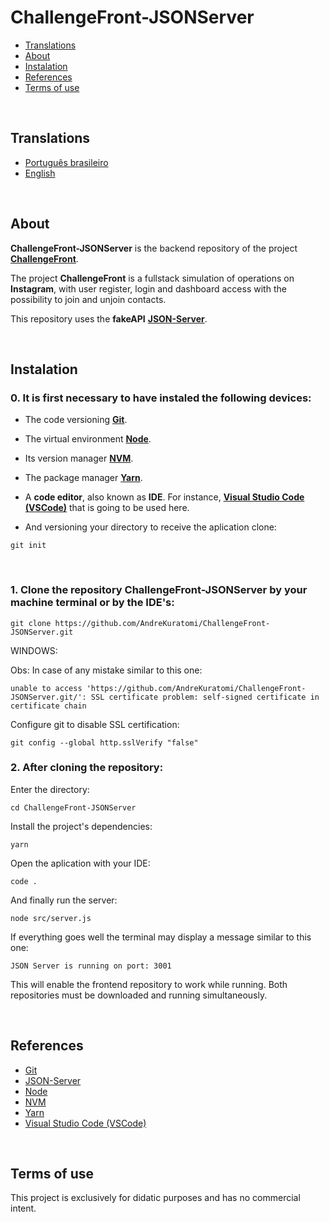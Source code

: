 # ChallengeFront-JSONServer

- [Translations](#translations)
- [About](#about)
- [Instalation](#instalation)
- [References](#references)
- [Terms of use](#terms-of-use)

<br>

## Translations

- [Português brasileiro](./.multilingual_readmes/README_pt-br.md)
- [English](https://github.com/AndreKuratomi/ChallengeFront-JSONServer/)

<br>

## About

<b>ChallengeFront-JSONServer</b> is the backend repository of the project <b>[ChallengeFront](https://github.com/AndreKuratomi/ChallengeFront/)</b>.
 
The project <b>ChallengeFront</b> is a fullstack simulation of operations on <b>Instagram</b>, with user register, login and dashboard access with the possibility to join and unjoin contacts. 

This repository uses the <b>fakeAPI</b> <strong>[JSON-Server](https://www.npmjs.com/package/json-server)</strong>.

<br>


## Instalation

<h3>0. It is first necessary to have instaled the following devices:</h3>

- The code versioning <b>[Git](https://git-scm.com/downloads)</b>.

- The virtual environment <b>[Node](https://nodejs.org/pt)</b>.

- Its version manager <b>[NVM](https://github.com/nvm-sh/nvm)</b>.

- The package manager <b>[Yarn](https://yarnpkg.com/)</b>.

- A <b>code editor</b>, also known as <b>IDE</b>. For instance, <strong>[Visual Studio Code (VSCode)](https://code.visualstudio.com/)</strong> that is going to be used here.

- <p>And versioning your directory to receive the aplication clone:</p>


```
git init
```

<br>
<h3>1. Clone the repository <b>ChallengeFront-JSONServer</b> by your machine terminal or by the IDE's:</h3>

```
git clone https://github.com/AndreKuratomi/ChallengeFront-JSONServer.git
```

WINDOWS:

Obs: In case of any mistake similar to this one: 

```
unable to access 'https://github.com/AndreKuratomi/ChallengeFront-JSONServer.git/': SSL certificate problem: self-signed certificate in certificate chain
```

Configure git to disable SSL certification:

```
git config --global http.sslVerify "false"
```

<h3>2. After cloning the repository:</h3>


<p>Enter the directory:</p>

```
cd ChallengeFront-JSONServer
```
<p>Install the project's dependencies:</p>

```
yarn
```

<p>Open the aplication with your IDE:</p>

```
code .
```

<p>And finally run the server:</p>

```
node src/server.js
```

If everything goes well the terminal may display a message similar to this one:

```
JSON Server is running on port: 3001
```

This will enable the frontend repository to work while running. Both repositories must be downloaded and running simultaneously.

<br>

## References

- [Git](https://git-scm.com/downloads)
- [JSON-Server](https://www.npmjs.com/package/json-server)
- [Node](https://nodejs.org/pt)
- [NVM](https://github.com/nvm-sh/nvm)
- [Yarn](https://yarnpkg.com/)
- [Visual Studio Code (VSCode)](https://code.visualstudio.com/)

<br>

## Terms of use

This project is exclusively for didatic purposes and has no commercial intent.
